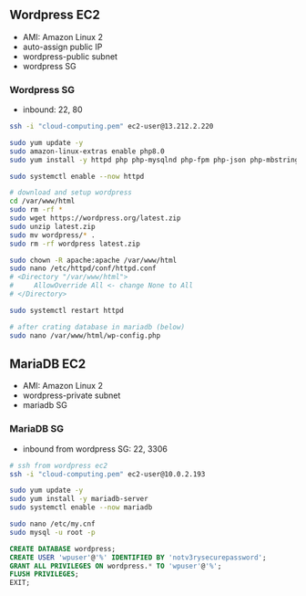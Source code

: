 ## Wordpress EC2
- AMI: Amazon Linux 2
- auto-assign public IP
- wordpress-public subnet
- wordpress SG
### Wordpress SG
- inbound: 22, 80
```bash
ssh -i "cloud-computing.pem" ec2-user@13.212.2.220

sudo yum update -y
sudo amazon-linux-extras enable php8.0
sudo yum install -y httpd php php-mysqlnd php-fpm php-json php-mbstring php-xml unzip

sudo systemctl enable --now httpd

# download and setup wordpress
cd /var/www/html
sudo rm -rf *
sudo wget https://wordpress.org/latest.zip
sudo unzip latest.zip
sudo mv wordpress/* .
sudo rm -rf wordpress latest.zip

sudo chown -R apache:apache /var/www/html
sudo nano /etc/httpd/conf/httpd.conf
# <Directory "/var/www/html">
#     AllowOverride All <- change None to All
# </Directory>

sudo systemctl restart httpd

# after crating database in mariadb (below)
sudo nano /var/www/html/wp-config.php

```

## MariaDB EC2
- AMI: Amazon Linux 2
- wordpress-private subnet
- mariadb SG
### MariaDB SG
- inbound from wordpress SG: 22, 3306
```bash
# ssh from wordpress ec2
ssh -i "cloud-computing.pem" ec2-user@10.0.2.193

sudo yum update -y
sudo yum install -y mariadb-server
sudo systemctl enable --now mariadb

sudo nano /etc/my.cnf
sudo mysql -u root -p
```
```sql
CREATE DATABASE wordpress;
CREATE USER 'wpuser'@'%' IDENTIFIED BY 'notv3rysecurepassword';
GRANT ALL PRIVILEGES ON wordpress.* TO 'wpuser'@'%';
FLUSH PRIVILEGES;
EXIT;
```